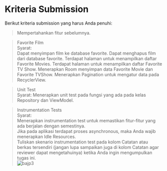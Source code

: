 # Kriteria Submission
Berikut kriteria submission yang harus Anda penuhi:

> Mempertahankan fitur sebelumnya.  

> Favorite Film  
Syarat:  
Dapat menyimpan film ke database favorite.
Dapat menghapus film dari database favorite.
Terdapat halaman untuk menampilkan daftar Favorite Movies.
Terdapat halaman untuk menampilkan daftar Favorite TV Show.
Menerapkan Room menyimpan data Favorite Movie dan Favorite TVShow.
Menerapkan Pagination untuk mengatur data pada RecyclerView.

> Unit Test  
Syarat:
Menerapkan unit test pada fungsi yang ada pada kelas Repository dan ViewModel.
 
> Instrumentation Tests  
Syarat:  
Menerapkan instrumentation test untuk memastikan fitur-fitur yang ada berjalan dengan semestinya.  
Jika pada aplikasi terdapat proses asynchronous, maka Anda wajib menerapkan Idle Resources.  
Tuliskan skenario instrumentation test pada kolom Catatan atau berkas tersendiri (jangan lupa sampaikan juga di kolom Catatan agar reviewer dapat mengetahuinya) ketika Anda ingin mengumpulkan tugas ini.  
![bajp3](https://user-images.githubusercontent.com/53375007/142511601-9524644f-9305-427d-98f7-11689b21ec99.png)
